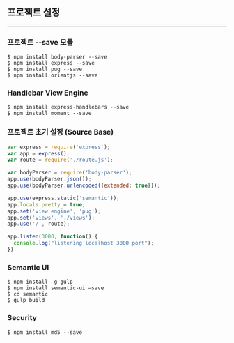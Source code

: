## 프로젝트 설정

---

### 프로젝트 --save 모듈

```shell
$ npm install body-parser --save
$ npm install express --save
$ npm install pug --save
$ npm install orientjs --save 
```



### Handlebar View Engine

```shell
$ npm install express-handlebars --save
$ npm install moment --save
```





### 프로젝트 초기 설정 (Source Base)

```javascript
var express = require('express');
var app = express();
var route = require('./route.js');

var bodyParser = require('body-parser');
app.use(bodyParser.json());
app.use(bodyParser.urlencoded({extended: true}));

app.use(express.static('semantic'));
app.locals.pretty = true;
app.set('view engine', 'pug');
app.set('views', './views');
app.use('/', route);

app.listen(3000, function() {
  console.log("listening localhost 3000 port");
})
```



### Semantic UI

```shell
$ npm install –g gulp
$ npm install semantic-ui –save
$ cd semantic
$ gulp build
```



### Security

```shell
$ npm install md5 --save
```

